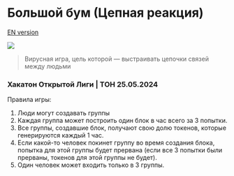 # Большой бум (Цепная реакция)
[EN version](https://github.com/mirosphere/big_boom/blob/main/README.md)

![](https://raw.githubusercontent.com/mirosphere/big_boom/main/img/256x256.png)

> Вирусная игра, цель которой — выстраивать цепочки связей между людьми

### Хакатон Открытой Лиги | ТОН 25.05.2024

Правила игры:
1. Люди могут создавать группы
2. Каждая группа может построить один блок в час всего за 3 попытки.
3. Все группы, создавшие блок, получают свою долю токенов, которые генерируются каждый 1 час.
4. Если какой-то человек покинет группу во время создания блока, попытка для этой группы будет прервана (если все 3 попытки были прерваны, токенов для этой группы не будет).
5. Один человек может входить только в 3 группы.